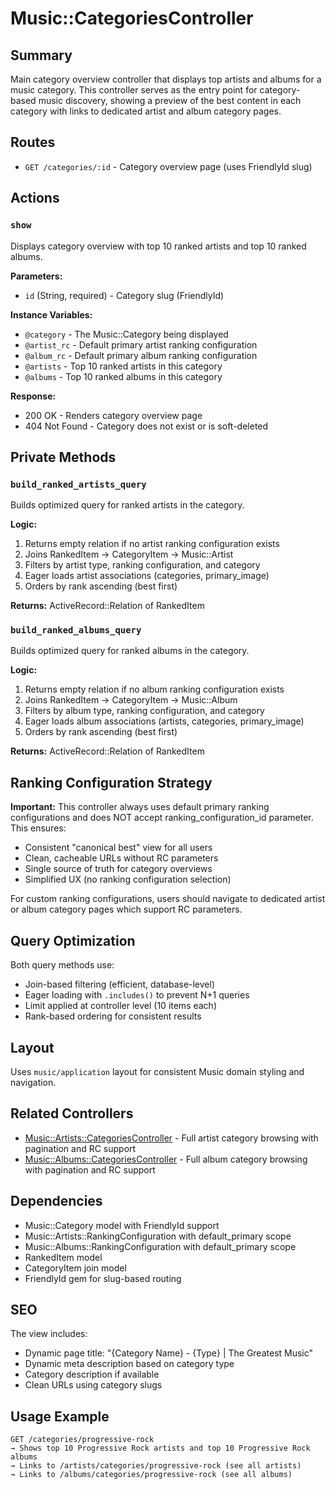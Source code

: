# Music::CategoriesController

## Summary
Main category overview controller that displays top artists and albums for a music category. This controller serves as the entry point for category-based music discovery, showing a preview of the best content in each category with links to dedicated artist and album category pages.

## Routes
- `GET /categories/:id` - Category overview page (uses FriendlyId slug)

## Actions

### `show`
Displays category overview with top 10 ranked artists and top 10 ranked albums.

**Parameters:**
- `id` (String, required) - Category slug (FriendlyId)

**Instance Variables:**
- `@category` - The Music::Category being displayed
- `@artist_rc` - Default primary artist ranking configuration
- `@album_rc` - Default primary album ranking configuration
- `@artists` - Top 10 ranked artists in this category
- `@albums` - Top 10 ranked albums in this category

**Response:**
- 200 OK - Renders category overview page
- 404 Not Found - Category does not exist or is soft-deleted

## Private Methods

### `build_ranked_artists_query`
Builds optimized query for ranked artists in the category.

**Logic:**
1. Returns empty relation if no artist ranking configuration exists
2. Joins RankedItem → CategoryItem → Music::Artist
3. Filters by artist type, ranking configuration, and category
4. Eager loads artist associations (categories, primary_image)
5. Orders by rank ascending (best first)

**Returns:** ActiveRecord::Relation of RankedItem

### `build_ranked_albums_query`
Builds optimized query for ranked albums in the category.

**Logic:**
1. Returns empty relation if no album ranking configuration exists
2. Joins RankedItem → CategoryItem → Music::Album
3. Filters by album type, ranking configuration, and category
4. Eager loads album associations (artists, categories, primary_image)
5. Orders by rank ascending (best first)

**Returns:** ActiveRecord::Relation of RankedItem

## Ranking Configuration Strategy
**Important:** This controller always uses default primary ranking configurations and does NOT accept ranking_configuration_id parameter. This ensures:
- Consistent "canonical best" view for all users
- Clean, cacheable URLs without RC parameters
- Single source of truth for category overviews
- Simplified UX (no ranking configuration selection)

For custom ranking configurations, users should navigate to dedicated artist or album category pages which support RC parameters.

## Query Optimization
Both query methods use:
- Join-based filtering (efficient, database-level)
- Eager loading with `.includes()` to prevent N+1 queries
- Limit applied at controller level (10 items each)
- Rank-based ordering for consistent results

## Layout
Uses `music/application` layout for consistent Music domain styling and navigation.

## Related Controllers
- [Music::Artists::CategoriesController](music/artists/categories_controller.md) - Full artist category browsing with pagination and RC support
- [Music::Albums::CategoriesController](music/albums/categories_controller.md) - Full album category browsing with pagination and RC support

## Dependencies
- Music::Category model with FriendlyId support
- Music::Artists::RankingConfiguration with default_primary scope
- Music::Albums::RankingConfiguration with default_primary scope
- RankedItem model
- CategoryItem join model
- FriendlyId gem for slug-based routing

## SEO
The view includes:
- Dynamic page title: "{Category Name} - {Type} | The Greatest Music"
- Dynamic meta description based on category type
- Category description if available
- Clean URLs using category slugs

## Usage Example
```
GET /categories/progressive-rock
→ Shows top 10 Progressive Rock artists and top 10 Progressive Rock albums
→ Links to /artists/categories/progressive-rock (see all artists)
→ Links to /albums/categories/progressive-rock (see all albums)
```
